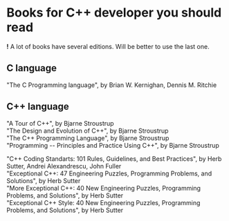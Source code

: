 # Books for C++ developer you should read

**!** A lot of books have several editions. Will be better to use the last one.

## C language

"The C Programming language", by Brian W. Kernighan, Dennis M. Ritchie 

## C++ language

"A Tour of C++", by Bjarne Stroustrup\
"The Design and Evolution of C++", by Bjarne Stroustrup\
"The C++ Programming Language", by Bjarne Stroustrup\
"Programming -- Principles and Practice Using C++", by Bjarne Stroustrup

"C++ Coding Standarts: 101 Rules, Guidelines, and Best Practices", by Herb Sutter, Andrei Alexandrescu, John Fuller\
"Exceptional C++: 47 Engineering Puzzles, Programming Problems, and Solutions", by Herb Sutter\
"More Exceptional C++: 40 New Engineering Puzzles, Programming Problems, and Solutions", by Herb Sutter\
"Exceptional C++ Style: 40 New Engineering Puzzles, Programming Problems, and Solutions", by Herb Sutter



